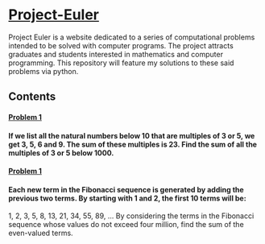 # [Project-Euler](https://projecteuler.net/about)
Project Euler is a website dedicated to a series of computational problems intended to be solved with computer programs. The project attracts graduates and students interested in mathematics and computer programming. This repository will feature my solutions to these said problems via python.

## Contents

#### [Problem 1](https://github.com/jingle77/Project-Euler/blob/main/Problem_1.ipynb)
#### If we list all the natural numbers below 10 that are multiples of 3 or 5, we get 3, 5, 6 and 9. The sum of these multiples is 23. Find the sum of all the multiples of 3 or 5 below 1000.


#### [Problem 1](https://github.com/jingle77/Project-Euler/blob/main/Problem_1.ipynb)
#### Each new term in the Fibonacci sequence is generated by adding the previous two terms. By starting with 1 and 2, the first 10 terms will be:
1, 2, 3, 5, 8, 13, 21, 34, 55, 89, ...
By considering the terms in the Fibonacci sequence whose values do not exceed four million, find the sum of the even-valued terms.

